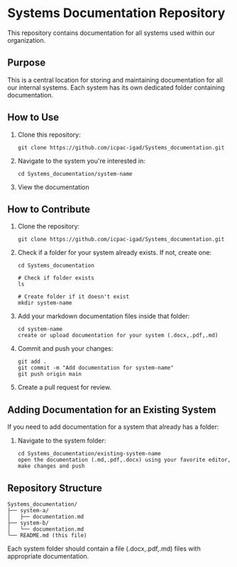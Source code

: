 # Systems Documentation Repository

This repository contains documentation for all systems used within our organization.

## Purpose

This is a central location for storing and maintaining documentation for all our internal systems. Each system has its own dedicated folder containing documentation.

## How to Use

1. Clone this repository:
   ```
   git clone https://github.com/icpac-igad/Systems_documentation.git
   ```

2. Navigate to the system you're interested in:
   ```
   cd Systems_documentation/system-name
   ```

3. View the documentation

## How to Contribute

1. Clone the repository:
   ```
   git clone https://github.com/icpac-igad/Systems_documentation.git
   ```

2. Check if a folder for your system already exists. If not, create one:
   ```
   cd Systems_documentation
   
   # Check if folder exists
   ls
   
   # Create folder if it doesn't exist
   mkdir system-name
   ```

3. Add your markdown documentation files inside that folder:
   ```
   cd system-name
   create or upload documentation for your system (.docx,.pdf,.md)
   ```

4. Commit and push your changes:
   ```
   git add .
   git commit -m "Add documentation for system-name"
   git push origin main
   ```

5. Create a pull request for review.

## Adding Documentation for an Existing System

If you need to add documentation for a system that already has a folder:

1. Navigate to the system folder:
   ```
   cd Systems_documentation/existing-system-name
   open the documentation (.md,.pdf,.docx) using your favorite editor, make changes and push
   ```


## Repository Structure

```
Systems_documentation/
├── system-a/
│   ├── documentation.md
├── system-b/
│   └── documentation.md
└── README.md (this file)
```

Each system folder should contain a file (.docx,.pdf,.md) files with appropriate documentation.